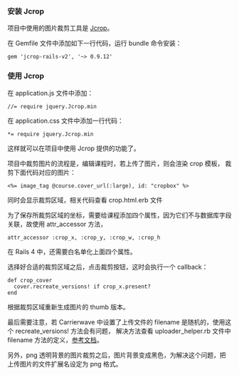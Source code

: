 ### 安装 Jcrop

项目中使用的图片裁剪工具是 [Jcrop](http://deepliquid.com/content/Jcrop.html)。

在 Gemfile 文件中添加如下一行代码，运行 bundle 命令安装：

    gem 'jcrop-rails-v2', '~> 0.9.12'

### 使用 Jcrop

在 application.js 文件中添加：

    //= require jquery.Jcrop.min

在 application.css 文件中添加一行代码：

    *= require jquery.Jcrop.min

这样就可以在项目中使用 Jcrop 提供的功能了。

项目中裁剪图片的流程是，编辑课程时，若上传了图片，则会渲染 crop 模板，
裁剪下面代码对应的图片：

    <%= image_tag @course.cover_url(:large), id: "cropbox" %>

同时会显示裁剪区域，相关代码查看 crop.html.erb 文件

为了保存所裁剪区域的坐标，需要给课程添加四个属性，因为它们不与数据库字段关联，故使用 attr_accessor 方法，

    attr_accessor :crop_x, :crop_y, :crop_w, :crop_h

在 Rails 4 中，还需要白名单化上面四个属性。

选择好合适的裁剪区域之后，点击裁剪按钮，这时会执行一个 callback：

    def crop_cover
      cover.recreate_versions! if crop_x.present?
    end

根据裁剪区域重新生成图片的 thumb 版本。

最后需要注意，若 Carrierwave 中设置了上传文件的 filename 是随机的，使用这个 recreate_versions! 方法会有问题，
解决方法查看 uploader_helper.rb 文件中 filename 方法的定义，[参考文档](https://github.com/billie66/image/issues/8)。

另外，png 透明背景的图片裁剪之后，图片背景变成黑色，为解决这个问题，把上传图片的文件扩展名设定为 png 格式。
